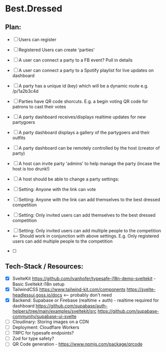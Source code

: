 # Best.Dressed

## Plan:

- [ ] Users can register
- [ ] Registered Users can create 'parties'
- [ ] A user can connect a party to a FB event? Pull in details
- [ ] A user can connect a party to a Spotify playlist for live updates on dashboard
- [ ] A party has a unique id (key) which will be a dynamic route e.g. /p/1a2b3c4d
- [ ] Parties have QR code shorcuts. E.g. a begin voting QR code for patrons to cast their votes
- [ ] A party dashboard receives/displays realtime updates for new partygoers
- [ ] A party dashboard displays a gallery of the partygoers and their outfits
- [ ] A party dashboard can be remotely controlled by the host (creator of party)
- [ ] A host can invite party 'admins' to help manage the party (incase the host is too drunk!)

- [ ] A host should be able to change a party settings:
- [ ] Setting: Anyone with the link can vote
- [ ] Setting: Anyone with the link can add themselves to the best dressed competition
- [ ] Setting: Only invited users can add themselves to the best dressed competition
- [ ] Setting: Only invited users can add multiple people to the competition <-- Should work in conjunction with above settings. E.g. Only registered users can add multiple people to the competition
- [ ]

## Tech-Stack / Resources:

- [x] SvelteKit
      https://github.com/ivanhofer/typesafe-i18n-demo-sveltekit - Basic Sveltekit i18n setup
- [x] TailwindCSS
      https://www.tailwind-kit.com/components
      https://svelte-headlessui.goss.io/docs <-- probably don't need
- [x] Backend: Supabase or Firebase (realtime + auth) - realtime required for dashboard
      https://github.com/supabase/auth-helpers/tree/main/examples/sveltekit/src
      https://github.com/supabase-community/supabase-ui-svelte
- [ ] Cloudinary: Storing images on a CDN
- [ ] Deployment: Cloudflare Workers
- [ ] TRPC for typesafe endpoints?
- [ ] Zod for type safety?
- [ ] QR Code generation - https://www.npmjs.com/package/qrcode
